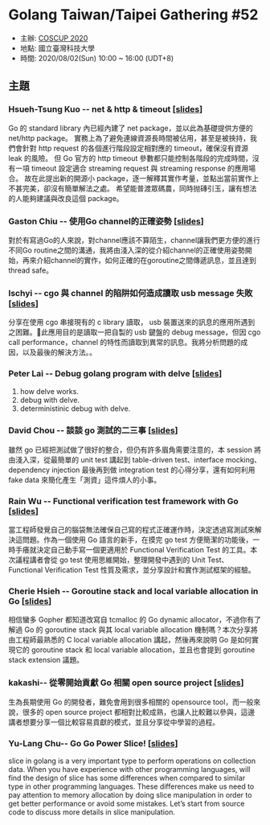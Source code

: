 # Golang Taiwan/Taipei Gathering #52

* 主辦: [COSCUP 2020](https://coscup.org/2020)
* 地點: 國立臺灣科技大學
* 時間: 2020/08/02(Sun) 10:00 ~ 16:00  (UDT+8)

## 主題

### Hsueh-Tsung Kuo -- net & http & timeout [[slides](https://hackmd.io/@fieliapm/rkmPNSx-P#/)]

Go 的 standard library 內已經內建了 net package，並以此為基礎提供方便的 net/http package。
實務上為了避免連線資源長時間被佔用，甚至是被挾持，我們會針對 http request 的各個進行階段設定相對應的 timeout，確保沒有資源 leak 的風險。
但 Go 官方的 http timeout 參數都只能控制各階段的完成時間，沒有一項 timeout 設定適合 streaming request 與 streaming response 的應用場合。
故在此提出新的開源小 package，逐一解釋其實作考量，並點出當前實作上不甚完美，卻沒有簡單解法之處。
希望能普渡眾碼農，同時抛磚引玉，讓有想法的人能夠建議與改良這個 package。

### Gaston Chiu -- 使用Go channel的正確姿勢 [[slides](https://slides.com/gastonchiu/deck)]

對於有寫過Go的人來說，對channel應該不算陌生，channel讓我們更方便的進行不同Go routine之間的溝通，我將由淺入深的從介紹channel的正確使用姿勢開始，再來介紹channel的實作，如何正確的在goroutine之間傳遞訊息，並且達到thread safe。

### lschyi -- cgo 與 channel 的陷阱如何造成讀取 usb message 失敗 [[slides](https://hackmd.io/@_Zlxrb-rRNucaVTNB_4_yQ/HyR_eHMZv#/)]

分享在使用 cgo 串接現有的 c library 讀取， usb 裝置送來的訊息的應用所遇到之困難。此應用目的是讀取一把自製的 usb 鍵盤的 debug message，但因 cgo call performance，channel 的特性而讀取到異常的訊息。我將分析問題的成因，以及最後的解決方法。。

### Peter Lai -- Debug golang program with delve [[slides](https://github.com/diodechain/presentations/blob/master/COSCUP_2020/Debug-golang-program-with-Delve%20.pdf)]

1. how delve works.
2. debug with delve.
3. deterministinic debug with delve.

### David Chou -- 談談 go 測試的二三事 [[slides](https://slides.com/ting-lichou/go-test-experience-sharing)]

雖然 go 已經把測試做了很好的整合，但仍有許多眉角需要注意的，本 session 將由淺入深，從最簡單的 unit test 講起到 table-driven test、interface mocking、dependency injection 最後再到做 integration test 的心得分享，還有如何利用 fake data 來簡化產生「測資」這件煩人的小事。

### Rain Wu -- Functional verification test framework with Go [[slides](https://www.slideshare.net/RainWu1/coscup-2020-rain-wu-functional-verification-test-framework-with-go)]

當工程師發覺自己的腦袋無法確保自己寫的程式正確運作時，決定透過寫測試來解決這問題。作為一個使用 Go 語言的新手，在摸完 go test 方便簡潔的功能後，一時手癢就決定自己動手寫一個更適用於 Functional Verification Test 的工具。本次議程講者會從 go test 使用思維開始，整理開發中遇到的 Unit Test、Functional Verification Test 性質及需求，並分享設計和實作測試框架的經驗。

### Cherie Hsieh -- Goroutine stack and local variable allocation in Go [[slides](https://www.slideshare.net/CherrieHsieh/goroutine-stack-and-local-variable-allocation-in-go)]

相信蠻多 Gopher 都知道改寫自 tcmalloc 的 Go dynamic allocator，不過你有了解過 Go 的 goroutine stack 與其 local variable allocation 機制嗎？本次分享將由工程師最熟悉的 C local variable allocation 講起，然後再來說明 Go 是如何實現它的 goroutine stack 和 local variable allocation，並且也會提到 goroutine stack extension 議題。

### kakashi-- 從零開始貢獻 Go 相關 open source project [[slides](https://docs.google.com/presentation/d/1y8_Z7JTJtNEiIpWiE--ncZ8yTRH7l37v-bEnU_uQ4iw/edit?usp=sharing)]

生為長期使用 Go 的開發者，難免會用到很多相關的 opensource tool，而一般來說，很多的 open source project 都相對比較成熟，也讓人比較難以參與，這邊講者想要分享一個比較容易貢獻的模式，並且分享從中學習的過程。

### Yu-Lang Chu-- Go Go Power Slice! [[slides](https://www.slideshare.net/JulianYuLangChu/go-go-power-slice)]

slice in golang is a very important type to perform operations on collection data. When you have experience with other programming languages, will find the design of slice has some differences when compared to similar type in other programming languages. These differences make us need to pay attention to memory allocation by doing slice manipulation in order to get better performance or avoid some mistakes. Let’s start from source code to discuss more details in slice manipulation.